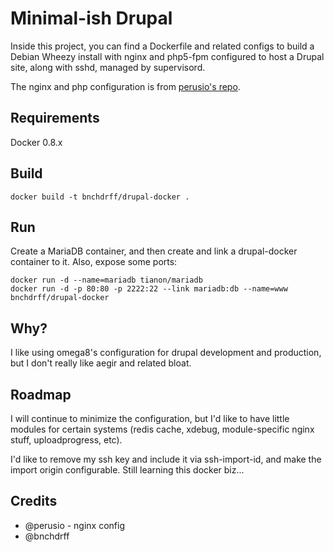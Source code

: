 Minimal-ish Drupal
==================

Inside this project, you can find a Dockerfile and related configs to build a Debian Wheezy install with nginx and php5-fpm configured to host a Drupal site, along with sshd, managed by supervisord.

The nginx and php configuration is from [perusio's repo](https://github.com/perusio/drupal-with-nginx).

## Requirements

Docker 0.8.x

## Build

```
docker build -t bnchdrff/drupal-docker .
```

## Run

Create a MariaDB container, and then create and link a drupal-docker container to it. Also, expose some ports:

```
docker run -d --name=mariadb tianon/mariadb
docker run -d -p 80:80 -p 2222:22 --link mariadb:db --name=www bnchdrff/drupal-docker
```

## Why?

I like using omega8's configuration for drupal development and production, but I don't really like aegir and related bloat.

## Roadmap

I will continue to minimize the configuration, but I'd like to have little modules for certain systems (redis cache, xdebug, module-specific nginx stuff, uploadprogress, etc).

I'd like to remove my ssh key and include it via ssh-import-id, and make the import origin configurable. Still learning this docker biz...

## Credits

* @perusio - nginx config
* @bnchdrff
